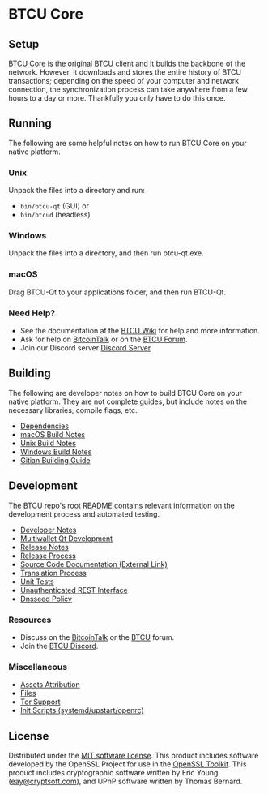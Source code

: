 BTCU Core
=============

Setup
---------------------
[BTCU Core](http://btcu.io/wallet) is the original BTCU client and it builds the backbone of the network. However, it downloads and stores the entire history of BTCU transactions; depending on the speed of your computer and network connection, the synchronization process can take anywhere from a few hours to a day or more. Thankfully you only have to do this once.

Running
---------------------
The following are some helpful notes on how to run BTCU Core on your native platform.

### Unix

Unpack the files into a directory and run:

- `bin/btcu-qt` (GUI) or
- `bin/btcud` (headless)

### Windows

Unpack the files into a directory, and then run btcu-qt.exe.

### macOS

Drag BTCU-Qt to your applications folder, and then run BTCU-Qt.

### Need Help?

* See the documentation at the [BTCU Wiki](https://github.com/BTCU-Project/BTCU/wiki)
for help and more information.
* Ask for help on [BitcoinTalk](https://bitcointalk.org/index.php?topic=1262920.0) or on the [BTCU Forum](http://forum.btcu.io/).
* Join our Discord server [Discord Server](https://discord.btcu.io)

Building
---------------------
The following are developer notes on how to build BTCU Core on your native platform. They are not complete guides, but include notes on the necessary libraries, compile flags, etc.

- [Dependencies](dependencies.md)
- [macOS Build Notes](build-osx.md)
- [Unix Build Notes](build-unix.md)
- [Windows Build Notes](build-windows.md)
- [Gitian Building Guide](gitian-building.md)

Development
---------------------
The BTCU repo's [root README](/README.md) contains relevant information on the development process and automated testing.

- [Developer Notes](developer-notes.md)
- [Multiwallet Qt Development](multiwallet-qt.md)
- [Release Notes](release-notes.md)
- [Release Process](release-process.md)
- [Source Code Documentation (External Link)](https://www.fuzzbawls.pw/btcu/doxygen/)
- [Translation Process](translation_process.md)
- [Unit Tests](unit-tests.md)
- [Unauthenticated REST Interface](REST-interface.md)
- [Dnsseed Policy](dnsseed-policy.md)

### Resources
* Discuss on the [BitcoinTalk](https://bitcointalk.org/index.php?topic=1262920.0) or the [BTCU](http://forum.btcu.io/) forum.
* Join the [BTCU Discord](https://discord.btcu.io).

### Miscellaneous
- [Assets Attribution](assets-attribution.md)
- [Files](files.md)
- [Tor Support](tor.md)
- [Init Scripts (systemd/upstart/openrc)](init.md)

License
---------------------
Distributed under the [MIT software license](/COPYING).
This product includes software developed by the OpenSSL Project for use in the [OpenSSL Toolkit](https://www.openssl.org/). This product includes
cryptographic software written by Eric Young ([eay@cryptsoft.com](mailto:eay@cryptsoft.com)), and UPnP software written by Thomas Bernard.
